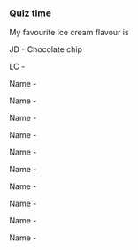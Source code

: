 ### Quiz time

My favourite ice cream flavour is

JD - Chocolate chip

LC - 

Name -

Name -

Name -

Name -

Name -

Name -

Name -

Name -

Name -

Name -


